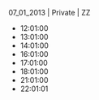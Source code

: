 07_01_2013 | Private | ZZ 
* 12:01:00
* 13:01:00
* 14:01:00
* 16:01:00
* 17:01:00
* 18:01:00
* 21:01:00
* 22:01:01
